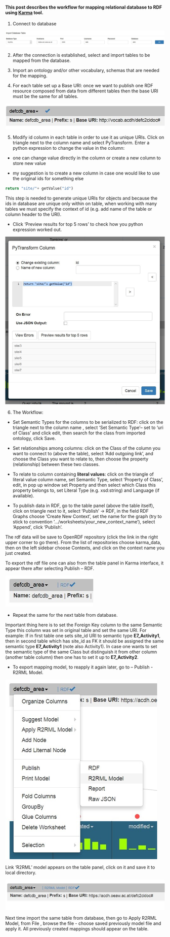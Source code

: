 #### This post describes the workflow for mapping relational database to RDF using [Karma](http://usc-isi-i2.github.io/karma/) tool. 

1.	Connect to database

![image alt text](https://raw.githubusercontent.com/zxenia/HowTo/master/images/p01_img01.jpg)
 
2.	After the connection is established, select and import tables to be mapped from the database.

3.	Import an ontology and/or other vocabulary, schemas that are needed for the mapping.

4.	For each table set up a Base URI: once we want to publish one RDF resource composed from data from different tables then the base URI must be the same for all tables. 

![image alt text](https://raw.githubusercontent.com/zxenia/HowTo/master/images/p01_img02.jpg)
 

5.	Modify id column in each table in order to use it as unique URIs. Click on triangle next to the column name and select PyTransform.  Enter a python expression to change the value in the column:

- one can change value directly in the column or create a new column  to store new value

- my suggestion is to create a new column in case one would like to use the original ids for something else

```python
return "site/"+ getValue("id")
```

This step is needed to generate unique URIs for objects and because the ids in database are unique only within on table, when working with many tables we must specify the context of id (e.g. add name of the table or column header to the URI).

- Click ‘Preview results for top 5 rows’ to check how you python expression worked out.

![image alt text](https://raw.githubusercontent.com/zxenia/HowTo/master/images/p01_img03.jpg)


6.	The Workflow:

- Set  Semantic Types for the columns to be serialized to RDF: click on the triangle next to the column name , select ‘Set Semantic Type’– set to ‘uri of Class’ and click edit, then search for the class from imported ontology, click Save.

- Set relationships among columns: click on the Class of the column you want to connect to (above the table), select ‘Add outgoing link’, and choose the Class you want to relate to, then choose the property (relationship) between these two classes.

- To relate to column containing __literal values__: click on the triangle of literal value column name, set Semantic Type, select ‘Property of Class’, edit, in pop up window set Property and then select which Class this property belongs to, set Literal Type (e.g. xsd:string) and Language (if available).

- To publish data in RDF, go to the table panel (above the table itself), click on triangle next to it, select ‘Publish’ -> RDF, in the field RDF Graphs choose ‘Create New Context’, set the name for the graph (try to stick to convention ‘.../worksheets/your_new_context_name’), select ‘Append’, click ‘Publish’.

The rdf data will be save to OpenRDF repository (click the link in the right upper corner to go there). From the list of repositories choose karma_data, then on the left sidebar choose Contexts, and click on the context name you just created.

To export the rdf file one can also from the table panel in Karma interface, it appear there after selecting Publish – RDF.

![image alt text](https://raw.githubusercontent.com/zxenia/HowTo/master/images/p01_img04.jpg)

- Repeat the same for the next table from database. 

Important thing here is to set the Foreign Key column to the same Semantic Type this column was set in original table and set the same URI. 
For example: 
If in first table one sets site_id  URI to semantic type __E7_Activity1__, then in second table which has site_id as FK it should be assigned the same semantic type __E7_Activity1__ (note also Activity1). In case one wants to set the semantic type of the same Class but distinguish it from other column (another table column) then one has to set it up to __E7_Activity2__. 

* To export mapping model, to reapply it again later, go to – Publish - R2RML Model. 

![image alt text](https://raw.githubusercontent.com/zxenia/HowTo/master/images/p01_img05.jpg)


Link ‘R2RML’ model appears on the table panel, click on it and save it to local directory.

![image alt text](https://raw.githubusercontent.com/zxenia/HowTo/master/images/p01_img06.jpg) 

Next time import the same table from database, then go to Apply R2RML Model, from File , browse the file - choose saved previously model file and apply it. All previously created mappings should appear on the table. 
